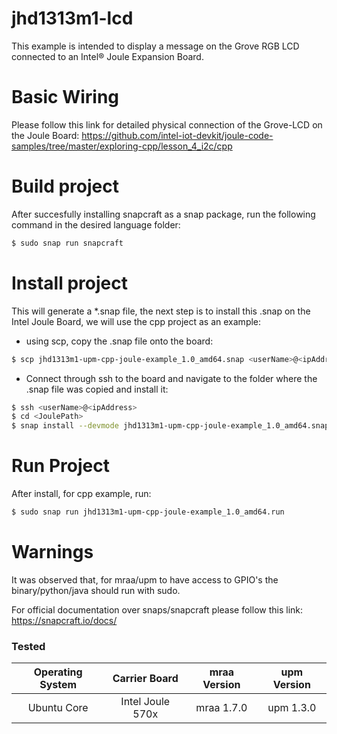 # jhd1313m1-lcd  

This example is intended to display a message on the Grove RGB LCD connected to an Intel® Joule Expansion Board.

# Basic Wiring

Please follow this link for detailed physical connection of the Grove-LCD on the Joule Board:
https://github.com/intel-iot-devkit/joule-code-samples/tree/master/exploring-cpp/lesson_4_i2c/cpp

# Build project
After succesfully installing snapcraft as a snap package, run the following command in the desired language folder:
```sh
$ sudo snap run snapcraft
```

# Install project

This will generate a *.snap file, the next step is to install this .snap on the Intel Joule Board, we will use the cpp project as an example:
  - using scp, copy the .snap file onto the board:
```sh
$ scp jhd1313m1-upm-cpp-joule-example_1.0_amd64.snap <userName>@<ipAddress>:<JoulePath>
```
  - Connect through ssh to the board and navigate to the folder where the .snap file was copied and install it:
```sh
$ ssh <userName>@<ipAddress>
$ cd <JoulePath>
$ snap install --devmode jhd1313m1-upm-cpp-joule-example_1.0_amd64.snap 
```

# Run Project

After install, for cpp example, run:

```sh
$ sudo snap run jhd1313m1-upm-cpp-joule-example_1.0_amd64.run
```

   
# Warnings   
  
   It was observed that, for mraa/upm to have access to GPIO's the binary/python/java should run with sudo.
   
   
   For official documentation over snaps/snapcraft please follow this link:
   https://snapcraft.io/docs/


### Tested
|	Operating System	|	Carrier Board	|	mraa Version	|	upm Version	    |
|:---------------------:|:-----------------:|:-----------------:|:-----------------:|
|	Ubuntu Core			|  Intel Joule 570x	|	mraa 1.7.0		|	upm 1.3.0		|
